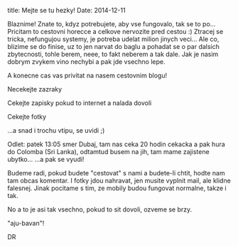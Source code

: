 title: Mejte se tu hezky!
Date: 2014-12-11

Blaznime! Znate to, kdyz potrebujete, aby vse fungovalo, tak se to po... Pricitam to cestovni horecce a celkove nervozite pred cestou :) Ztracej se tricka, nefungujou systemy, je potreba udelat milion jinych veci... Ale co, blizime se do finise, uz to jen narvat do baglu a pohadat se o par dalsich zbytecnosti, tohle berem, neee, to fakt neberem a tak dale. Jak je nasim dobrym zvykem vino nechybi a pak jde vsechno lepe.

A konecne cas vas privitat na nasem cestovnim blogu!

Necekejte zazraky

Cekejte zapisky pokud to internet a nalada dovoli

Cekejte fotky

...a snad i trochu vtipu, se uvidi ;)

Odlet: patek 13:05 smer Dubaj, tam nas ceka 20 hodin cekacka a pak hura do Colomba (Sri Lanka), odtamtud busem na jih, tam mame zajistene ubytko... ...a pak se vyudi!

Budeme radi, pokud budete "cestovat" s nami a budete-li chtit, hodte nam tam obcas komentar. I fotky jdou nahravat, jen musite vyplnit mail, ale klidne falesnej. Jinak pocitame s tim, ze mobily budou fungovat normalne, takze i tak.

No a to je asi tak vsechno, pokud to sit dovoli, ozveme se brzy.

"aju-bavan"!

DR


